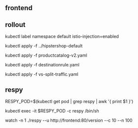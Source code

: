 
## frontend 


## rollout 

kubectl label namespace default istio-injection=enabled

kubectl apply -f ../hipstershop-default 

kubectl apply -f productcatalog-v2.yaml 

kubectl apply -f destinationrule.yaml 

kubectl apply -f vs-split-traffic.yaml 



## respy 

RESPY_POD=$(kubectl get pod  | grep respy | awk '{ print $1 }') 

kubectl exec -it $RESPY_POD -c respy /bin/sh

watch -n 1 ./respy --u http://frontend:80/version --c 10 --n 100 
